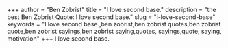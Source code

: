 +++
author = "Ben Zobrist"
title = "I love second base."
description = "the best Ben Zobrist Quote: I love second base."
slug = "i-love-second-base"
keywords = "I love second base.,ben zobrist,ben zobrist quotes,ben zobrist quote,ben zobrist sayings,ben zobrist saying,quotes, sayings,quote, saying, motivation"
+++
I love second base.
